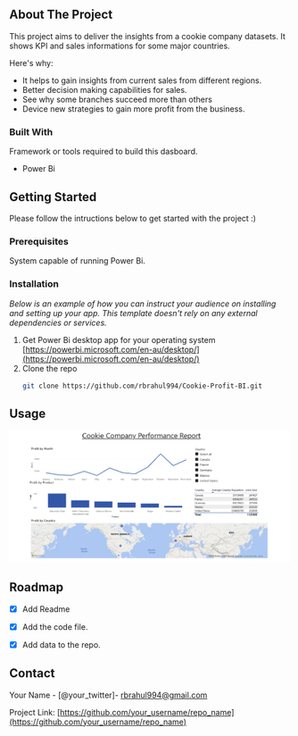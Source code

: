 
<!-- ABOUT THE PROJECT -->
## About The Project

This project aims to deliver the insights from a cookie company datasets. It shows KPI and sales informations for some major countries.

Here's why:
* It helps to gain insights from current sales from different regions.
* Better decision making capabilities for sales.
* See why some branches succeed more than others
* Device new strategies to gain more profit from the business.


### Built With

Framework or tools required to build this dasboard.

* Power Bi

<!-- GETTING STARTED -->
## Getting Started

Please follow the intructions below to get started with the project :)

### Prerequisites

System capable of running Power Bi.


### Installation

_Below is an example of how you can instruct your audience on installing and setting up your app. This template doesn't rely on any external dependencies or services._

1. Get Power Bi desktop app for your operating system [https://powerbi.microsoft.com/en-au/desktop/](https://powerbi.microsoft.com/en-au/desktop/)
2. Clone the repo
   ```sh
   git clone https://github.com/rbrahul994/Cookie-Profit-BI.git
   ```

<!-- USAGE EXAMPLES -->
## Usage

![Cookie Profit Image](https://github.com/rbrahul994/Cookie-Profit-BI/blob/main/screenshot/Report.png?raw=true)

<!-- ROADMAP -->
## Roadmap

- [x] Add Readme
- [x] Add the code file.
- [x] Add data to the repo.



<!-- CONTRIBUTING -->
<!-- ## Contributing -->


<!-- LICENSE -->
<!-- ## License -->





<!-- CONTACT -->
## Contact

Your Name - [@your_twitter]- rbrahul994@gmail.com

Project Link: [https://github.com/your_username/repo_name](https://github.com/your_username/repo_name)



<!-- ACKNOWLEDGMENTS -->
<!-- ## Acknowledgments -->







